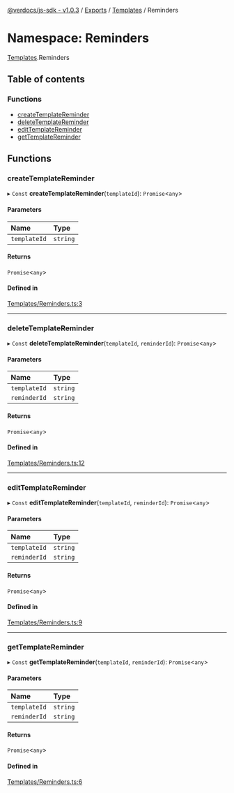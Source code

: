 [@verdocs/js-sdk - v1.0.3](../README.md) / [Exports](../modules.md) / [Templates](Templates.md) / Reminders

# Namespace: Reminders

[Templates](Templates.md).Reminders

## Table of contents

### Functions

- [createTemplateReminder](Templates.Reminders.md#createtemplatereminder)
- [deleteTemplateReminder](Templates.Reminders.md#deletetemplatereminder)
- [editTemplateReminder](Templates.Reminders.md#edittemplatereminder)
- [getTemplateReminder](Templates.Reminders.md#gettemplatereminder)

## Functions

### createTemplateReminder

▸ `Const` **createTemplateReminder**(`templateId`): `Promise`<`any`\>

#### Parameters

| Name | Type |
| :------ | :------ |
| `templateId` | `string` |

#### Returns

`Promise`<`any`\>

#### Defined in

[Templates/Reminders.ts:3](https://github.com/Verdocs/js-sdk/blob/main/src/Templates/Reminders.ts#L3)

___

### deleteTemplateReminder

▸ `Const` **deleteTemplateReminder**(`templateId`, `reminderId`): `Promise`<`any`\>

#### Parameters

| Name | Type |
| :------ | :------ |
| `templateId` | `string` |
| `reminderId` | `string` |

#### Returns

`Promise`<`any`\>

#### Defined in

[Templates/Reminders.ts:12](https://github.com/Verdocs/js-sdk/blob/main/src/Templates/Reminders.ts#L12)

___

### editTemplateReminder

▸ `Const` **editTemplateReminder**(`templateId`, `reminderId`): `Promise`<`any`\>

#### Parameters

| Name | Type |
| :------ | :------ |
| `templateId` | `string` |
| `reminderId` | `string` |

#### Returns

`Promise`<`any`\>

#### Defined in

[Templates/Reminders.ts:9](https://github.com/Verdocs/js-sdk/blob/main/src/Templates/Reminders.ts#L9)

___

### getTemplateReminder

▸ `Const` **getTemplateReminder**(`templateId`, `reminderId`): `Promise`<`any`\>

#### Parameters

| Name | Type |
| :------ | :------ |
| `templateId` | `string` |
| `reminderId` | `string` |

#### Returns

`Promise`<`any`\>

#### Defined in

[Templates/Reminders.ts:6](https://github.com/Verdocs/js-sdk/blob/main/src/Templates/Reminders.ts#L6)
